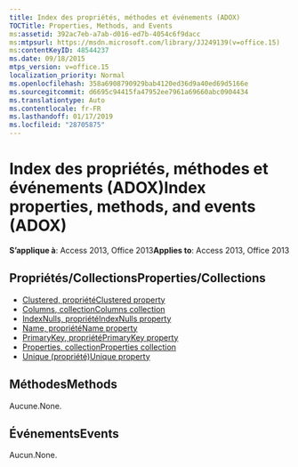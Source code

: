```yaml
---
title: Index des propriétés, méthodes et événements (ADOX)
TOCTitle: Properties, Methods, and Events
ms:assetid: 392ac7eb-a7ab-d016-ed7b-4054c6f9dacc
ms:mtpsurl: https://msdn.microsoft.com/library/JJ249139(v=office.15)
ms:contentKeyID: 48544237
ms.date: 09/18/2015
mtps_version: v=office.15
localization_priority: Normal
ms.openlocfilehash: 358a6908790929bab4120ed36d9a40ed69d5166e
ms.sourcegitcommit: d6695c94415fa47952ee7961a69660abc0904434
ms.translationtype: Auto
ms.contentlocale: fr-FR
ms.lasthandoff: 01/17/2019
ms.locfileid: "28705875"
---
```

# <a name="index-properties-methods-and-events-adox"></a><span data-ttu-id="eac95-102">Index des propriétés, méthodes et événements (ADOX)</span><span class="sxs-lookup"><span data-stu-id="eac95-102">Index properties, methods, and events (ADOX)</span></span>


<span data-ttu-id="eac95-103">**S’applique à**: Access 2013, Office 2013</span><span class="sxs-lookup"><span data-stu-id="eac95-103">**Applies to**: Access 2013, Office 2013</span></span>

## <a name="propertiescollections"></a><span data-ttu-id="eac95-104">Propriétés/Collections</span><span class="sxs-lookup"><span data-stu-id="eac95-104">Properties/Collections</span></span>

- [<span data-ttu-id="eac95-105">Clustered, propriété</span><span class="sxs-lookup"><span data-stu-id="eac95-105">Clustered property</span></span>](clustered-property-adox.md)
- [<span data-ttu-id="eac95-106">Columns, collection</span><span class="sxs-lookup"><span data-stu-id="eac95-106">Columns collection</span></span>](columns-collection-adox.md)
- [<span data-ttu-id="eac95-107">IndexNulls, propriété</span><span class="sxs-lookup"><span data-stu-id="eac95-107">IndexNulls property</span></span>](indexnulls-property-adox.md)
- [<span data-ttu-id="eac95-108">Name, propriété</span><span class="sxs-lookup"><span data-stu-id="eac95-108">Name property</span></span>](name-property-adox.md)
- [<span data-ttu-id="eac95-109">PrimaryKey, propriété</span><span class="sxs-lookup"><span data-stu-id="eac95-109">PrimaryKey property</span></span>](primarykey-property-adox.md)
- [<span data-ttu-id="eac95-110">Properties, collection</span><span class="sxs-lookup"><span data-stu-id="eac95-110">Properties collection</span></span>](properties-collection-ado.md)
- [<span data-ttu-id="eac95-111">Unique (propriété)</span><span class="sxs-lookup"><span data-stu-id="eac95-111">Unique property</span></span>](unique-property-adox.md)


## <a name="methods"></a><span data-ttu-id="eac95-112">Méthodes</span><span class="sxs-lookup"><span data-stu-id="eac95-112">Methods</span></span>

<span data-ttu-id="eac95-113">Aucune.</span><span class="sxs-lookup"><span data-stu-id="eac95-113">None.</span></span>

## <a name="events"></a><span data-ttu-id="eac95-114">Événements</span><span class="sxs-lookup"><span data-stu-id="eac95-114">Events</span></span>

<span data-ttu-id="eac95-115">Aucun.</span><span class="sxs-lookup"><span data-stu-id="eac95-115">None.</span></span>

